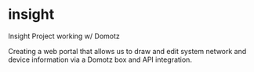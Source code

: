# insight
Insight Project working w/ Domotz

Creating a web portal that allows us to draw and edit system network and device information via a Domotz box and API integration.
